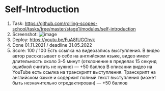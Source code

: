 # Self-Introduction
1. Task: https://github.com/rolling-scopes-school/tasks/tree/master/stage1/modules/self-introduction
2. Screenshot:
  ![image](https://user-images.githubusercontent.com/76854955/139686053-fee5080e-8a50-42ec-8a02-c7f880f7b04d.png)
3. Deploy: https://youtu.be/FuA8fUGGhvk
4. Done 01.11.2021 / deadline 31.05.2022
5. Score: 100 / 100
Есть ссылка на видеозапись выступления. В видео автор рассказывает о себе на английском языке, видео имеет длительность около 3–5 минут (отклонение в пределах 15 секунд ошибкой считать не нужно) — +50 баллов
В описании видео на YouTube есть ссылка на транскрипт выступления. Транскрипт на английском языке и содержит полный текст выступления (может быть незначительно отредактирован) — +50 баллов
